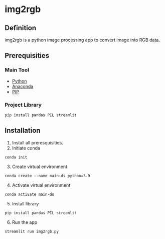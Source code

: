 # img2rgb
## Definition
img2rgb is a python image processing app to convert image into RGB data.

## Prerequisities
### Main Tool
- [Python](https://www.python.org/downloads/)
- [Anaconda](https://www.anaconda.com/download/)
- [PIP](https://pip.pypa.io/en/stable/installation/)


### Project Library

`pip install pandas PIL streamlit`

## Installation
1. Install all preresquisities.
2. Initiate conda 

`conda init`

3. Create virtual environment

`conda create --name main-ds python=3.9`

4. Activate virtual environment

`conda activate main-ds`

5. Install library

`pip install pandas PIL streamlit`

6. Run the app

`streamlit run img2rgb.py`